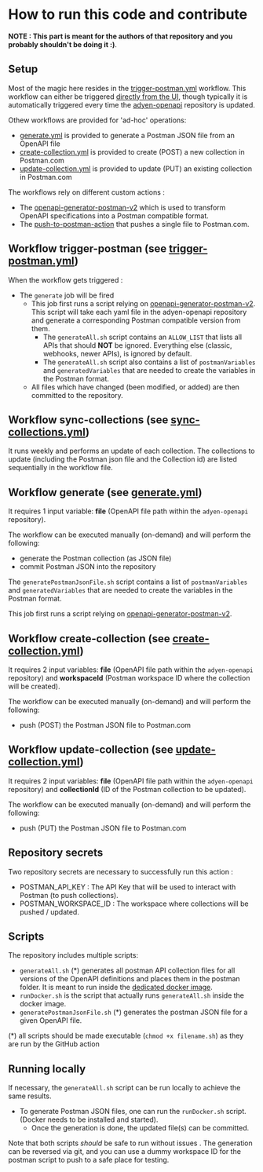 # How to run this code and contribute

__NOTE : This part is meant for the authors of that repository and you probably shouldn't be doing it :)__.

## Setup

Most of the magic here resides in the [trigger-postman.yml](./.github/workflows/trigger-postman.yml) workflow.
This workflow can either be triggered [directly from the UI](https://github.com/Adyen/adyen-postman/actions/workflows/trigger-postman.yml), though typically it is automatically triggered every time the [adyen-openapi](https://github.com/Adyen/adyen-openapi/blob/main/.github/workflows/notify.yml) repository is updated.

Othew workflows are provided for 'ad-hoc' operations:
* [generate.yml](./.github/workflows/generate.yml) is provided to generate a Postman JSON file from an OpenAPI file
* [create-collection.yml](./.github/workflows/create-collection.yml) is provided to create (POST) a new collection in Postman.com
* [update-collection.yml](./.github/workflows/update-collection.yml) is provided to update (PUT) an existing collection in Postman.com


The workflows rely on different custom actions : 

* The [openapi-generator-postman-v2](https://github.com/gcatanese/openapi-generator-postman-v2) which is used to transform OpenAPI specifications into a Postman compatible format.
* The [push-to-postman-action](https://github.com/gcatanese/push-to-postman-action) that pushes a single file to Postman.com.


## Workflow trigger-postman (see [trigger-postman.yml](./.github/workflows/trigger-postman.yml))

When the workflow gets triggered :

* The `generate` job will be fired
    * This job first runs a script relying on [openapi-generator-postman-v2](https://github.com/gcatanese/openapi-generator-postman-v2). This script will take each yaml file in the adyen-openapi repository and generate a corresponding Postman compatible version from them.
        * The `generateAll.sh` script contains an `ALLOW_LIST` that lists all APIs that should **NOT** be ignored. Everything else (classic, webhooks, newer APIs), is ignored by default.
        *  The `generateAll.sh` script also contains a list of `postmanVariables` and `generatedVariables` that are needed to create the variables in the Postman format.
    * All files which have changed (been modified, or added) are then committed to the repository. 

## Workflow sync-collections (see [sync-collections.yml](./.github/workflows/sync-collections.yml))

It runs weekly and performs an update of each collection. The collections to update (including the Postman json file and the Collection id) are listed sequentially in the workflow file.

## Workflow generate (see [generate.yml](./.github/workflows/generate.yml))

It requires 1 input variable: **file** (OpenAPI file path within the `adyen-openapi` repository).

The workflow can be executed manually (on-demand) and will perform the following:
* generate the Postman collection (as JSON file)
* commit Postman JSON into the repository

The `generatePostmanJsonFile.sh` script contains a list of `postmanVariables` and `generatedVariables` that are needed to create the variables in the Postman format.

This job first runs a script relying on [openapi-generator-postman-v2](https://github.com/gcatanese/openapi-generator-postman-v2). 

## Workflow create-collection (see [create-collection.yml](./.github/workflows/create-collection.yml))

It requires 2 input variables: **file** (OpenAPI file path within the `adyen-openapi` repository) and **workspaceId** (Postman workspace ID where the collection will be created).

The workflow can be executed manually (on-demand) and will perform the following:
* push (POST) the Postman JSON file to Postman.com


## Workflow update-collection (see [update-collection.yml](./.github/workflows/update-collection.yml))

It requires 2 input variables: **file** (OpenAPI file path within the `adyen-openapi` repository) and **collectionId** (ID of the Postman collection to be updated).

The workflow can be executed manually (on-demand) and will perform the following:
* push (PUT) the Postman JSON file to Postman.com


## Repository secrets
 
Two repository secrets are necessary to successfully run this action : 

* POSTMAN_API_KEY : The API Key that will be used to interact with Postman (to push collections).
* POSTMAN_WORKSPACE_ID : The workspace where collections will be pushed / updated.

## Scripts

The repository includes multiple scripts:

* `generateAll.sh` (*) generates all postman API collection files for all versions of the OpenAPI definitions and places them in the postman folder. It is meant to run inside the [dedicated docker image](https://github.com/gcatanese/openapi-generator-postman-v2/).
* `runDocker.sh` is the script that actually runs `generateAll.sh` inside the docker image. 
* `generatePostmanJsonFile.sh` (*) generates the postman JSON file for a given OpenAPI file.

(*) all scripts should be made executable (`chmod +x filename.sh`) as they are run by the GitHub action

## Running locally

If necessary, the `generateAll.sh` script can be run locally to achieve the same results. 

* To generate Postman JSON files, one can run the `runDocker.sh` script. (Docker needs to be installed and started). 
    * Once the generation is done, the updated file(s) can be committed.

Note that both scripts _should_ be safe to run without issues . The generation can be reversed via git, and you can use a dummy workspace ID for the postman script to push to a safe place for testing.

